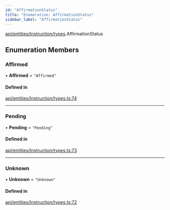```yaml
---
id: "AffirmationStatus"
title: "Enumeration: AffirmationStatus"
sidebar_label: "AffirmationStatus"
---
```


[api/entities/Instruction/types](../../../../../../modules/API/Entities/Instruction/Types/Types.md).AffirmationStatus

## Enumeration Members

### Affirmed

• **Affirmed** = ``"Affirmed"``

#### Defined in

[api/entities/Instruction/types.ts:74](https://github.com/PolymeshAssociation/polymesh-sdk/blob/fe2e6dd1d/src/api/entities/Instruction/types.ts#L74)

___

### Pending

• **Pending** = ``"Pending"``

#### Defined in

[api/entities/Instruction/types.ts:73](https://github.com/PolymeshAssociation/polymesh-sdk/blob/fe2e6dd1d/src/api/entities/Instruction/types.ts#L73)

___

### Unknown

• **Unknown** = ``"Unknown"``

#### Defined in

[api/entities/Instruction/types.ts:72](https://github.com/PolymeshAssociation/polymesh-sdk/blob/fe2e6dd1d/src/api/entities/Instruction/types.ts#L72)

